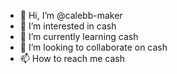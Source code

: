 - 👋 Hi, I’m @calebb-maker
- 👀 I’m interested in cash
- 🌱 I’m currently learning cash
- 💞️ I’m looking to collaborate on cash
- 📫 How to reach me cash

<!---
calebb-maker/calebb-maker is a ✨ special ✨ repository because its `README.md` (this file) appears on your GitHub profile.
You can click the Preview link to take a look at your changes.
--->
